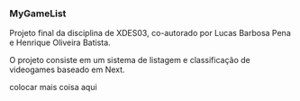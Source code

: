 ### MyGameList

Projeto final da disciplina de XDES03, co-autorado por Lucas Barbosa Pena e Henrique Oliveira Batista.

O projeto consiste em um sistema de listagem e classificação de videogames baseado em Next.

colocar mais coisa aqui